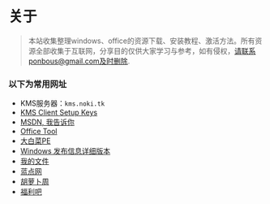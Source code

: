# 关于

> 本站收集整理windows、office的资源下载、安装教程、激活方法。所有资源全部收集于互联网，分享目的仅供大家学习与参考，如有侵权，请联系ponbous@gmail.com及时删除.

### 以下为常用网址

- KMS服务器：`kms.noki.tk`
- [KMS Client Setup Keys](https://docs.microsoft.com/en-us/windows-server/get-started/kmsclientkeys)
- [MSDN, 我告诉你](https://msdn.itellyou.cn/)
- [Office Tool](https://otp.landian.vip/zh-cn/)
- [大白菜PE](http://www.winbaicai.com/)
- [Windows 发布信息详细版本](https://technet.microsoft.com/zh-cn/windows/release-info.aspx)
- [我的文件](http://pan.noki.tk)
- [蓝点网](https://www.landiannews.com/)
- [胡萝卜周](http://www.carrotchou.blog/)
- [福利吧](http://fulibus.net/)